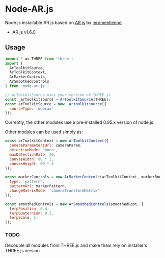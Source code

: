 # Node-AR.js

Node.js installable AR.js based on [AR.js](http://npm.im/ar.js) by [jeromeetienne](https://github.com/jeromeetienne).

- AR.js v1.6.0

## Usage

```js
import * as THREE from 'three';
import {
  ArToolkitSource,
  ArToolkitContext,
  ArMarkerControls,
  ArSmoothedControls
} from 'node-ar.js';

// ArToolkitSource uses your version of THREE.js
const _artoolkitsource = ArToolkitSource(THREE);
const arToolkitSource = new _artoolkitsource({
  sourceType: 'webcam'
});
```

Currently, the other modules use a pre-installed 0.95.x version of node.js.

Other modules can be used simply as:

```js
const arToolkitContext = new ArToolkitContext({
  cameraParametersUrl: cameraParam,
  detectionMode: 'mono',
  maxDetectionRate: 30,
  canvasWidth: 80 * 3,
  canvasHeight: 60 * 3
});

const markerControls = new ArMarkerControls(arToolkitContext, markerRoot, {
  type: 'pattern',
  patternUrl: markerPattern,
  changeMatrixMode: 'cameraTransformMatrix'
});

const smoothedControls = new ArSmoothedControls(smoothedRoot, {
  lerpPosition: 0.4,
  lerpQuaternion: 0.3,
  lerpScale: 1,
});
```

### TODO
Decouple all modules from THREE.js and make them rely on installer's THREE.js version
